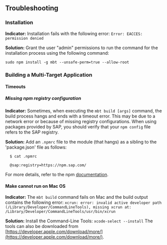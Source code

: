 ## Troubleshooting

### Installation

**Indicator:**
Installation fails with the following error:
```Error: EACCES: permission denied```
 
**Solution:**
Grant  the user "admin" permissions to run the command for the installation process using the following command:

```sudo npm install -g mbt --unsafe-perm=true --allow-root```

### Building a Multi-Target Application

#### Timeouts
##### Missing npm registry configuration
**Indicator:**
Sometimes, when executing the `mbt build [args]` command, the build process hangs and ends with a timeout error.
This may be due to a network error or because of missing registry configurations.
When using packages provided by SAP, you should verify that your `npm config` file refers to the SAP registry.
   
**Solution:**
Add an `.npmrc` file to the module (that hangs) as a sibling to the 'package.json' file as follows:
```
  $ cat .npmrc

  @sap:registry=https://npm.sap.com/
```

For more details, refer to the npm [documentation](https://docs.npmjs.com/files/npmrc).
  
#### Make cannot run on Mac OS
**Indicator:**
The `mbt build` command fails on Mac and the build output contains the following error:
```xcrun: error: invalid active developer path (/Library/Developer/CommandLineTools), missing xcrun at: /Library/Developer/CommandLineTools/usr/bin/xcrun```

**Solution:**
Install the Command-Line Tools:
```xcode-select --install```
The tools can also be downloaded from [https://developer.apple.com/download/more/](https://developer.apple.com/download/more/).

